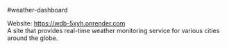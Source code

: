 #weather-dashboard

Website: https://wdb-5xyh.onrender.com \
A site that provides real-time weather monitoring service for various cities around the globe.
